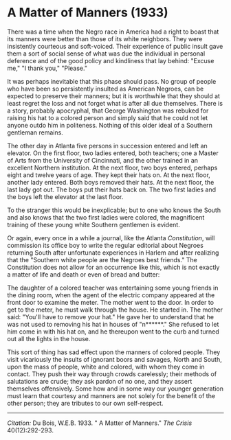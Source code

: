# A Matter of Manners (1933)

There was a time when the Negro race in America had a right to boast that its manners were better than those of its white neighbors. They were insistently courteous and soft-voiced. Their experience of public insult gave them a sort of social sense of what was due the individual in personal deference and of the good policy and kindliness that lay behind: "Excuse me," "I thank you," "Please."

It was perhaps inevitable that this phase should pass. No group of people who have been so persistently insulted as American Negroes, can be expected to preserve their manners; but it is worthwhile that they should at least regret the loss and not forget what is after all due themselves. There is a story, probably apocryphal, that George Washington was rebuked for raising his hat to a colored person and simply said that he could not let anyone outdo him in politeness. Nothing of this older ideal of a Southern gentleman remains.

The other day in Atlanta five persons in succession entered and left an elevator. On the first floor, two ladies entered, both teachers; one a Master of Arts from the University of Cincinnati, and the other trained in an excellent Northern institution. At the next floor, two boys entered, perhaps eight and twelve years of age. They kept their hats on. At the next floor, another lady entered. Both boys removed their hats. At the next floor, the last lady got out. The boys put their hats back on. The two first ladies and the boys left the elevator at the last floor.

To the stranger this would be inexplicable; but to one who knows the South and also knows that the two first ladies were colored, the magnificent training of these young white Southern gentlemen is evident.

Or again, every once in a while a journal, like the Atlanta *Constitution*, will commission its office boy to write the regular editorial about Negroes returning South after unfortunate experiences in Harlem and after realizing that the "Southern white people are the Negroes best friends." The Constitution does not allow for an occurrence like this, which is not exactly a matter of life and death or even of bread and butter:

The daughter of a colored teacher was entertaining some young friends in the dining room, when the agent of the electric company appeared at the front door to examine the meter. The mother went to the door. In order to get to the meter, he must walk through the house. He started in. The mother said: "You'll have to remove your hat." He gave her to understand that he was not used to removing his hat in houses of "n******." She refused to let him come in with his hat on, and he thereupon went to the curb and turned out all the lights in the house.

This sort of thing has sad effect upon the manners of colored people. They visit vicariously the insults of ignorant boors and savages, North and South, upon the mass of people, white and colored, with whom they come in contact. They push their way through crowds carelessly; their methods of salutations are crude; they ask pardon of no one, and they assert themselves offensively. Some how and in some way our younger generation must learn that courtesy and manners are not solely for the benefit of the other person; they are tributes to our own self-respect.

_________________
*Citation:* Du Bois, W.E.B. 1933. " A Matter of Manners." *The Crisis* 40(12):292-293.